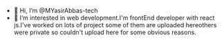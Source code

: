 - 👋 Hi, I’m @MYasirAbbas-tech
- 👀 I’m interested in web development.I'm frontEnd developer with react js.I've worked on lots of project some of them are uploaded hereothers were private so couldn't upload here 
for some obvious reasons.




